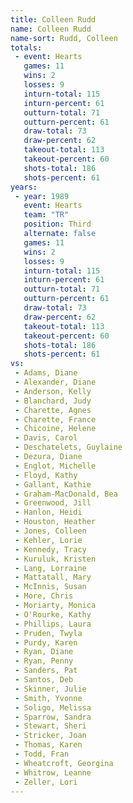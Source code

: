 ```yaml
---
title: Colleen Rudd
name: Colleen Rudd
name-sort: Rudd, Colleen
totals:
 - event: Hearts
   games: 11
   wins: 2
   losses: 9
   inturn-total: 115
   inturn-percent: 61
   outturn-total: 71
   outturn-percent: 61
   draw-total: 73
   draw-percent: 62
   takeout-total: 113
   takeout-percent: 60
   shots-total: 186
   shots-percent: 61
years:
 - year: 1989
   event: Hearts
   team: "TR"
   position: Third
   alternate: false
   games: 11
   wins: 2
   losses: 9
   inturn-total: 115
   inturn-percent: 61
   outturn-total: 71
   outturn-percent: 61
   draw-total: 73
   draw-percent: 62
   takeout-total: 113
   takeout-percent: 60
   shots-total: 186
   shots-percent: 61
vs:
 - Adams, Diane
 - Alexander, Diane
 - Anderson, Kelly
 - Blanchard, Judy
 - Charette, Agnes
 - Charette, France
 - Chicoine, Helene
 - Davis, Carol
 - Deschatelets, Guylaine
 - Dezura, Diane
 - Englot, Michelle
 - Floyd, Kathy
 - Gallant, Kathie
 - Graham-MacDonald, Bea
 - Greenwood, Jill
 - Hanlon, Heidi
 - Houston, Heather
 - Jones, Colleen
 - Kehler, Lorie
 - Kennedy, Tracy
 - Kuruluk, Kristen
 - Lang, Lorraine
 - Mattatall, Mary
 - McInnis, Susan
 - More, Chris
 - Moriarty, Monica
 - O'Rourke, Kathy
 - Phillips, Laura
 - Pruden, Twyla
 - Purdy, Karen
 - Ryan, Diane
 - Ryan, Penny
 - Sanders, Pat
 - Santos, Deb
 - Skinner, Julie
 - Smith, Yvonne
 - Soligo, Melissa
 - Sparrow, Sandra
 - Stewart, Sheri
 - Stricker, Joan
 - Thomas, Karen
 - Todd, Fran
 - Wheatcroft, Georgina
 - Whitrow, Leanne
 - Zeller, Lori
---
```

